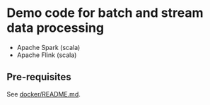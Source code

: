# Demo code for batch and stream data processing

- Apache Spark (scala)
- Apache Flink (scala)

## Pre-requisites
See [docker/README.md](docker/README.md).

